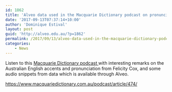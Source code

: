 ```yaml
---
id: 1862
title: 'Alveo data used in the Macquarie Dictionary podcast on pronunciation'
date: '2017-09-13T07:37:14+10:00'
author: 'Dominique Estival'
layout: post
guid: 'http://alveo.edu.au/?p=1862'
permalink: /2017/09/13/alveo-data-used-in-the-macquarie-dictionary-podcast-on-pronunciation/
categories:
    - News
---
```


Listen to this [Macquarie Dictionary podcast ](https://www.macquariedictionary.com.au/podcast/article/474/)with interesting remarks on the Australian English accents and pronunciation from Felicity Cox, and some audio snippets from data which is available through Alveo.

https://www.macquariedictionary.com.au/podcast/article/474/
